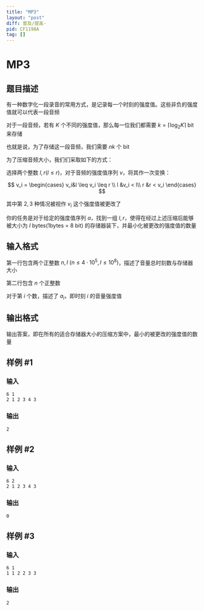 ```yaml
---
title: "MP3"
layout: "post"
diff: 普及/提高-
pid: CF1198A
tag: []
---
```


# MP3

## 题目描述

有一种数字化一段录音的常用方式，是记录每一个时刻的强度值。这些非负的强度值就可以代表一段音频

对于一段音频，若有 $K$ 个不同的强度值，那么每一位我们都需要 $k = \lceil\log_2K \rceil$ $\text{bit}$ 来存储

也就是说，为了存储这一段音频，我们需要 $nk$ 个 $\text{bit}$

为了压缩音频大小，我们们采取如下的方式：

选择两个整数 $l, r(l \leq r)$，对于音频的强度值序列 $v$，将其作一次变换：

$$
v_i = 
\begin{cases}
v_i&l \leq v_i \leq r \\
l &v_i < l\\
r &r < v_i
\end{cases}
$$

其中第 $2, 3$ 种情况被视作 $v_i$ 这个强度值被更改了

你的任务是对于给定的强度值序列 $a$，找到一组 $l, r$，使得在经过上述压缩后能够被大小为 $I \ \text{bytes} (\text{1bytes = 8 bit})$ 的存储器装下，并最小化被更改的强度值的数量

## 输入格式

第一行包含两个正整数 $n,I \ (n \leq 4 \cdot 10^5, I \leq 10^8)$，描述了音量总时刻数与存储器大小

第二行包含 $n$ 个正整数

对于第 $i$ 个数，描述了 $a_i$，即时刻 $i$ 的音量强度值

## 输出格式

输出答案，即在所有的适合存储器大小的压缩方案中，最小的被更改的强度值的数量

## 样例 #1

### 输入

```
6 1
2 1 2 3 4 3

```

### 输出

```
2

```

## 样例 #2

### 输入

```
6 2
2 1 2 3 4 3

```

### 输出

```
0

```

## 样例 #3

### 输入

```
6 1
1 1 2 2 3 3

```

### 输出

```
2

```

